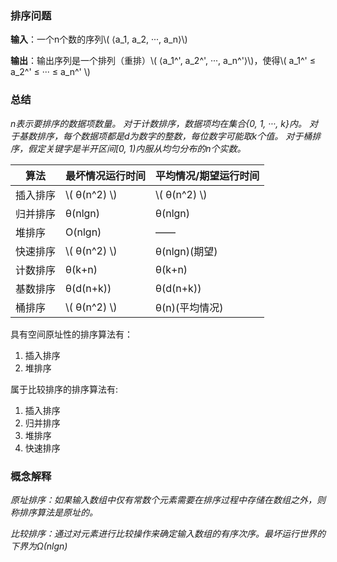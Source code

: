 ### 排序问题

**输入**：一个n个数的序列\\( ⟨a_1, a_2, ···, a_n⟩\\)

**输出**：输出序列是一个排列（重排）\\( ⟨a_1^', a_2^', ···, a_n^'⟩\\)，使得\\( a_1^' ≤ a_2^' ≤ ··· ≤ a_n^' \\)

### 总结

*n表示要排序的数据项数量。*
*对于计数排序，数据项均在集合{0, 1, ···, k}内。*
*对于基数排序，每个数据项都是d为数字的整数，每位数字可能取k个值。*
*对于桶排序，假定关键字是半开区间[0, 1)内服从均匀分布的n个实数。*

| 算法     | 最坏情况运行时间 | 平均情况/期望运行时间 |
|----------|------------------|-----------------------|
| 插入排序 | \\( θ(n^2) \\)   | \\( θ(n^2) \\)        |
| 归并排序 | θ(nlgn)          | θ(nlgn)               |
| 堆排序   | O(nlgn)          | ——                    |
| 快速排序 | \\( θ(n^2) \\)   | θ(nlgn)(期望)         |
| 计数排序 | θ(k+n)           | θ(k+n)                |
| 基数排序 | θ(d(n+k))        | θ(d(n+k))             |
| 桶排序   | \\( θ(n^2) \\)   | θ(n)(平均情况)        |

具有空间原址性的排序算法有：

1. 插入排序
2. 堆排序

属于比较排序的排序算法有:

1. 插入排序
2. 归并排序
3. 堆排序
4. 快速排序

### 概念解释

*原址排序：如果输入数组中仅有常数个元素需要在排序过程中存储在数组之外，则称排序算法是原址的。*

*比较排序：通过对元素进行比较操作来确定输入数组的有序次序。最坏运行世界的下界为Ω(nlgn)*

